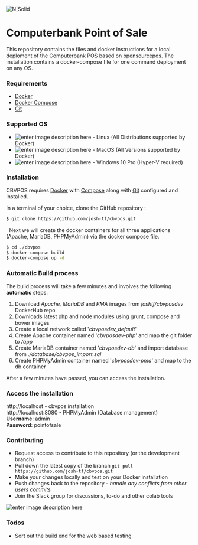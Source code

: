 


![N|Solid](https://cbv.josh.tf/wp-content/uploads/2018/03/banner.png)

# Computerbank Point of Sale
This repository contains the files and docker instructions for a local deploment of the Computerbank POS based on [opensourcepos](https://www.opensourcepos.org/). The installation contains a docker-compose file for one command deployment on any OS.

### Requirements

  - [Docker](https://www.docker.com/get-started)
  - [Docker Compose](https://docs.docker.com/compose/install/)
  - [Git](https://git-scm.com/downloads)

### Supported OS

  - ![enter image description here](https://i.imgur.com/gq76Rxa.png) - Linux (All Distributions supported by Docker) 
  - ![enter image description here](https://i.imgur.com/NWpdcBy.png) - MacOS (All Versions supported by Docker)
  - ![enter image description here](https://i.imgur.com/P5Aciyp.png) - Windows 10 Pro (Hyper-V required)


### Installation

CBVPOS requires [Docker](https://www.docker.com/) with [Compose](https://docs.docker.com/compose/install/) along with [Git](https://git-scm.com/downloads) configured and installed.

In a terminal of your choice, clone the GitHub repository :
```sh
$ git clone https://github.com/josh-tf/cbvpos.git
```
 &nbsp;
Next we will create the docker containers for all three applications (Apache, MariaDB, PHPMyAdmin) via the docker compose file.

```sh
$ cd ./cbvpos
$ docker-compose build
$ docker-compose up -d
```

### Automatic Build process
 The build process will take a few minutes and involves the following **automatic** steps:
 1. Download *Apache, MariaDB* and *PMA* images from *joshtf/cbvposdev* DockerHub repo
 2. Downloads latest php and node modules using grunt, compose and bower images
 3. Create a local network called '*cbvposdev_default*'
 4. Create Apache container named '*cbvposdev-php*' and map the git folder to */app*
 5. Create MariaDB container named '*cbvposdev-db*' and import database from *./database/cbvpos_import.sql*
 6. Create PHPMyAdmin container named '*cbvposdev-pma*' and map to the db container

 After a few minutes have passed, you can access the installation.
  
### Access the installation
 
http://localhost - cbvpos installation<br>
http://localhost:8080 - PHPMyAdmin (Database management)<br>
**Username**: admin<br>
**Password**: pointofsale <br>

### Contributing

 - Request access to contribute to this repository (or the development branch)
 - Pull down the latest copy of the branch `git pull https://github.com/josh-tf/cbvpos.git`
 - Make your changes locally and test on your Docker installation
 - Push changes back to the repository - *handle any conflicts from other users commits*
 - Join the Slack group for discussions, to-do and other colab tools

![enter image description here](https://i.imgur.com/2KXM4Ab.png)
 
### Todos

 - Sort out the build end for the web based testing